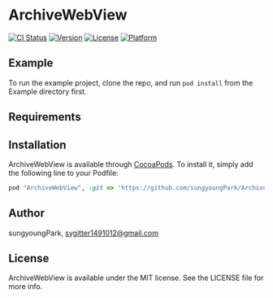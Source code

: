 # ArchiveWebView

[![CI Status](https://img.shields.io/travis/sungyoungPark/ArchiveWebView.svg?style=flat)](https://travis-ci.org/sungyoungPark/ArchiveWebView)
[![Version](https://img.shields.io/cocoapods/v/ArchiveWebView.svg?style=flat)](https://cocoapods.org/pods/ArchiveWebView)
[![License](https://img.shields.io/cocoapods/l/ArchiveWebView.svg?style=flat)](https://cocoapods.org/pods/ArchiveWebView)
[![Platform](https://img.shields.io/cocoapods/p/ArchiveWebView.svg?style=flat)](https://cocoapods.org/pods/ArchiveWebView)

## Example

To run the example project, clone the repo, and run `pod install` from the Example directory first.

## Requirements

## Installation

ArchiveWebView is available through [CocoaPods](https://cocoapods.org). To install
it, simply add the following line to your Podfile:

```ruby
pod "ArchiveWebView", :git => 'https://github.com/sungyoungPark/ArchiveWebView.git', :tag => '0.1.0'
```

## Author

sungyoungPark, sygitter1491012@gmail.com

## License

ArchiveWebView is available under the MIT license. See the LICENSE file for more info.

